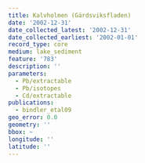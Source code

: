 ```yaml
---
title: Kalvholmen (Gärdsviksfladen)
date: '2002-12-31'
date_collected_latest: '2002-12-31'
date_collected_earliest: '2002-01-01'
record_type: core
medium: lake_sediment
feature: '783'
description: ''
parameters:
  - Pb/extractable
  - Pb/isotopes
  - Cd/extractable
publications:
  - bindler_etal09
geo_error: 0.0
geometry: ''
bbox: ~
longitude: ''
latitude: ''
---
```

